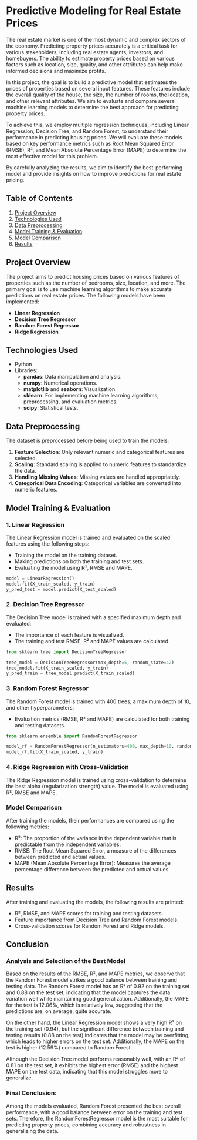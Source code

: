 # Predictive Modeling for Real Estate Prices

The real estate market is one of the most dynamic and complex sectors of the economy. Predicting property prices accurately is a critical task for various stakeholders, including real estate agents, investors, and homebuyers. The ability to estimate property prices based on various factors such as location, size, quality, and other attributes can help make informed decisions and maximize profits.

In this project, the goal is to build a predictive model that estimates the prices of properties based on several input features. These features include the overall quality of the house, the size, the number of rooms, the location, and other relevant attributes. We aim to evaluate and compare several machine learning models to determine the best approach for predicting property prices.

To achieve this, we employ multiple regression techniques, including Linear Regression, Decision Tree, and Random Forest, to understand their performance in predicting housing prices. We will evaluate these models based on key performance metrics such as Root Mean Squared Error (RMSE), R², and Mean Absolute Percentage Error (MAPE) to determine the most effective model for this problem.

By carefully analyzing the results, we aim to identify the best-performing model and provide insights on how to improve predictions for real estate pricing.

## Table of Contents
1. [Project Overview](#project-overview)
2. [Technologies Used](#technologies-used)
3. [Data Preprocessing](#data-preprocessing)
4. [Model Training & Evaluation](#model-training--evaluation)
5. [Model Comparison](#model-comparison)
6. [Results](#results)


## Project Overview

The project aims to predict housing prices based on various features of properties such as the number of bedrooms, size, location, and more. The primary goal is to use machine learning algorithms to make accurate predictions on real estate prices. The following models have been implemented:
- **Linear Regression**
- **Decision Tree Regressor**
- **Random Forest Regressor**
- **Ridge Regression**

## Technologies Used

- Python
- Libraries:
  - **pandas**: Data manipulation and analysis.
  - **numpy**: Numerical operations.
  - **matplotlib** and **seaborn**: Visualization.
  - **sklearn**: For implementing machine learning algorithms, preprocessing, and evaluation metrics.
  - **scipy**: Statistical tests.
  
## Data Preprocessing

The dataset is preprocessed before being used to train the models:
1. **Feature Selection**: Only relevant numeric and categorical features are selected.
2. **Scaling**: Standard scaling is applied to numeric features to standardize the data.
3. **Handling Missing Values**: Missing values are handled appropriately.
4. **Categorical Data Encoding**: Categorical variables are converted into numeric features.
  
## Model Training & Evaluation

### 1. **Linear Regression**

The Linear Regression model is trained and evaluated on the scaled features using the following steps:
- Training the model on the training dataset.
- Making predictions on both the training and test sets.
- Evaluating the model using R², RMSE and MAPE.

```python
model = LinearRegression()
model.fit(X_train_scaled, y_train)
y_pred_test = model.predict(X_test_scaled)
```

### **2. Decision Tree Regressor**

The Decision Tree model is trained with a specified maximum depth and evaluated:

- The importance of each feature is visualized.
- The training and test RMSE, R² and MAPE values are calculated.

```python
from sklearn.tree import DecisionTreeRegressor

tree_model = DecisionTreeRegressor(max_depth=5, random_state=42)
tree_model.fit(X_train_scaled, y_train)
y_pred_train = tree_model.predict(X_train_scaled)
```

### **3. Random Forest Regressor**

The Random Forest model is trained with 400 trees, a maximum depth of 10, and other hyperparameters:

- Evaluation metrics (RMSE, R² and MAPE) are calculated for both training and testing datasets.

```python
from sklearn.ensemble import RandomForestRegressor

model_rf = RandomForestRegressor(n_estimators=400, max_depth=10, random_state=42)
model_rf.fit(X_train_scaled, y_train)
```

### **4. Ridge Regression with Cross-Validation**

The Ridge Regression model is trained using cross-validation to determine the best alpha (regularization strength) value. The model is evaluated using R², RMSE and MAPE.


### **Model Comparison**

After training the models, their performances are compared using the following metrics:

- R²: The proportion of the variance in the dependent variable that is predictable from the independent variables.
- RMSE: The Root Mean Squared Error, a measure of the differences between predicted and actual values.
- MAPE (Mean Absolute Percentage Error): Measures the average percentage difference between the predicted and actual values.

## **Results**

After training and evaluating the models, the following results are printed:

- R², RMSE, and MAPE scores for training and testing datasets.
- Feature importance from Decision Tree and Random Forest models.
- Cross-validation scores for Random Forest and Ridge models.

## **Conclusion**

### **Analysis and Selection of the Best Model**
Based on the results of the RMSE, R², and MAPE metrics, we observe that the Random Forest model strikes a good balance between training and testing data. The Random Forest model has an R² of 0.92 on the training set and 0.88 on the test set, indicating that the model captures the data variation well while maintaining good generalization. Additionally, the MAPE for the test is 12.06%, which is relatively low, suggesting that the predictions are, on average, quite accurate.

On the other hand, the Linear Regression model shows a very high R² on the training set (0.94), but the significant difference between training and testing results (0.88 on the test) indicates that the model may be overfitting, which leads to higher errors on the test set. Additionally, the MAPE on the test is higher (12.59%) compared to Random Forest.

Although the Decision Tree model performs reasonably well, with an R² of 0.81 on the test set, it exhibits the highest error (RMSE) and the highest MAPE on the test data, indicating that this model struggles more to generalize.

### **Final Conclusion**:
Among the models evaluated, Random Forest presented the best overall performance, with a good balance between error on the training and test sets. Therefore, the RandomForestRegressor model is the most suitable for predicting property prices, combining accuracy and robustness in generalizing the data.
  
